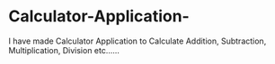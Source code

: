 # Calculator-Application-
I have made Calculator Application to Calculate Addition, Subtraction, Multiplication, Division etc......
